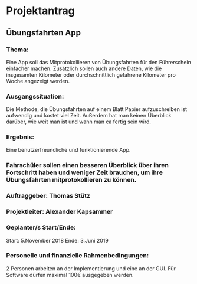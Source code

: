 # Projektantrag
## Übungsfahrten App

### Thema:
Eine App soll das Mitprotokollieren von Übungsfahrten für den Führerschein einfacher machen. Zusätzlich sollen auch andere Daten, wie die insgesamten Kilometer oder durchschnittlich gefahrene Kilometer pro Woche angezeigt werden.

### Ausgangssituation:
Die Methode, die Übungsfahrten auf einem Blatt Papier aufzuschreiben ist aufwendig und kostet viel Zeit. Außerdem hat man keinen Überblick darüber, wie weit man ist und wann man ca fertig sein wird.

### Ergebnis:
Eine benutzerfreundliche und funktionierende App.

### Fahrschüler sollen einen besseren Überblick über ihren Fortschritt haben und weniger Zeit brauchen, um ihre Übungsfahrten mitprotokollieren zu können.

### Auftraggeber: Thomas Stütz
### Projektleiter: Alexander Kapsammer

### Geplanter/s Start/Ende:
Start: 5.November 2018
Ende: 3.Juni 2019

### Personelle und finanzielle Rahmenbedingungen:
2 Personen arbeiten an der Implementierung und eine an der GUI.
Für Software dürfen maximal 100€ ausgegeben werden.
